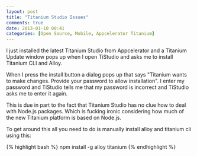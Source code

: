 ```yaml
---
layout: post
title: "Titanium Studio Issues"
comments: true
date: 2013-01-10 00:41
categories: [Open Source, Mobile, Appcelerator Titanium]
---
```


I just installed the latest Titanium Studio from Appcelerator and a Titanium Update window pops up when I open TiStudio and asks me to install Titanium CLI and Alloy.

When I press the install button a dialog pops up that says "Titanium wants to make changes. Provide your password to allow installation". I enter my password and TiStudio tells me that my password is incorrect and TiStudio asks me to enter it again.
<!-- more -->
This is due in part to the fact that Titanium Studio has no clue how to deal with Node.js packages. Which is fucking ironic considering how much of the new Titanium platform is based on Node.js.

To get around this all you need to do is manually install alloy and titanium cli using this:

{% highlight bash %}
npm install -g alloy titanium
{% endhighlight %}
